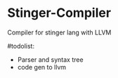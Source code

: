 # Stinger-Compiler
Compiler for stinger lang with LLVM

#todolist:
- Parser and syntax tree
- code gen to llvm
